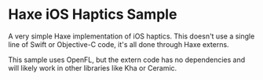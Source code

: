 # Haxe iOS Haptics Sample
A very simple Haxe implementation of iOS haptics. This doesn't use a single line of Swift or Objective-C code, it's all done through Haxe externs.

This sample uses OpenFL, but the extern code has no dependencies and will likely work in other libraries like Kha or Ceramic.